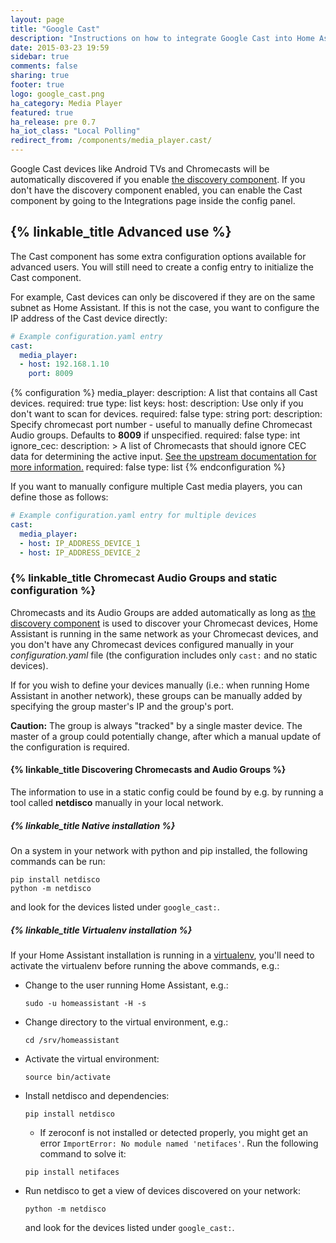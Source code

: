 ```yaml
---
layout: page
title: "Google Cast"
description: "Instructions on how to integrate Google Cast into Home Assistant."
date: 2015-03-23 19:59
sidebar: true
comments: false
sharing: true
footer: true
logo: google_cast.png
ha_category: Media Player
featured: true
ha_release: pre 0.7
ha_iot_class: "Local Polling"
redirect_from: /components/media_player.cast/
---
```


Google Cast devices like Android TVs and Chromecasts will be automatically
discovered if you enable [the discovery component](/components/discovery/). If
you don't have the discovery component enabled, you can enable the Cast
component by going to the Integrations page inside the config panel.

## {% linkable_title Advanced use %}

The Cast component has some extra configuration options available for advanced
users. You will still need to create a config entry to initialize the Cast
component.

For example, Cast devices can only be discovered if they are on the same subnet
as Home Assistant. If this is not the case,
you want to configure the IP address of the Cast device directly:

```yaml
# Example configuration.yaml entry
cast:
  media_player:
  - host: 192.168.1.10
    port: 8009
```

{% configuration %}
media_player:
  description: A list that contains all Cast devices.
  required: true
  type: list
  keys:
    host:
      description: Use only if you don't want to scan for devices.
      required: false
      type: string
    port:
      description: Specify chromecast port number - useful to manually define Chromecast Audio groups. Defaults to **8009** if unspecified.
      required: false
      type: int
    ignore_cec:
      description: >
        A list of Chromecasts that should ignore CEC data for determining the
        active input. [See the upstream documentation for more information.](https://github.com/balloob/pychromecast#ignoring-cec-data)
      required: false
      type: list
{% endconfiguration %}

If you want to manually configure multiple Cast media players, you can define
those as follows:

```yaml
# Example configuration.yaml entry for multiple devices
cast:
  media_player:
  - host: IP_ADDRESS_DEVICE_1
  - host: IP_ADDRESS_DEVICE_2
```

### {% linkable_title Chromecast Audio Groups and static configuration %}
Chromecasts and its Audio Groups are added automatically as long as [the discovery component]({{site_root}}/components/discovery/) is used to discover your Chromecast devices, Home Assistant is running in the same network as your Chromecast devices, and you don't have any Chromecast devices configured manually in your *configuration.yaml* file (the configuration includes only `cast:` and no static devices).

If for you wish to define your devices manually (i.e.: when running Home Assistant in another network), these groups can be manually added by specifying the group master's IP and the group's port.

**Caution:** The group is always "tracked" by a single master device. The master of a group could potentially change, after which a manual update of the configuration is required.

#### {% linkable_title Discovering Chromecasts and Audio Groups %}
The information to use in a static config could be found by e.g. by running a tool called **netdisco** manually in your local network.

##### {% linkable_title Native installation %}
On a system in your network with python and pip installed, the following commands can be run:
```
pip install netdisco
python -m netdisco
```
and look for the devices listed under `google_cast:`.

##### {% linkable_title Virtualenv installation %}
If your Home Assistant installation is running in a [virtualenv](https://www.home-assistant.io/docs/installation/virtualenv/), you'll need to activate the virtualenv before running the above commands, e.g.:

* Change to the user running Home Assistant, e.g.:
  ```
  sudo -u homeassistant -H -s
  ```
* Change directory to the virtual environment, e.g.:
    ```
    cd /srv/homeassistant
    ```
* Activate the virtual environment:
  ```
  source bin/activate
  ```
* Install netdisco and dependencies:
  ```
  pip install netdisco
  ```
  * If zeroconf is not installed or detected properly, you might get an error ``ImportError: No module named 'netifaces'``. Run the following command to solve it:
  ```
  pip install netifaces
  ```
* Run netdisco to get a view of devices discovered on your network:
  ```
  python -m netdisco
  ```
  and look for the devices listed under `google_cast:`.

